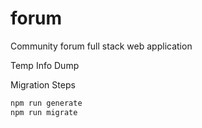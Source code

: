 # forum
Community forum full stack web application

Temp Info Dump


Migration Steps
```bash
npm run generate
npm run migrate
```
